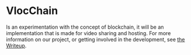 # VlocChain
Is an experimentation with the concept of blockchain, it will be an implementation that is made for video sharing and hosting. 
For more information on our project, or getting involved in the development, see [the Writeup](/Writeup.md).
